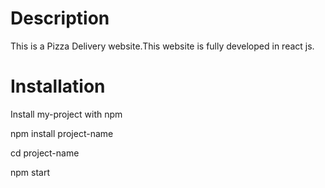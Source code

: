 # Description
This is a Pizza Delivery website.This website is fully developed in react js.

# Installation
Install my-project with npm

npm install project-name 

cd project-name

npm start